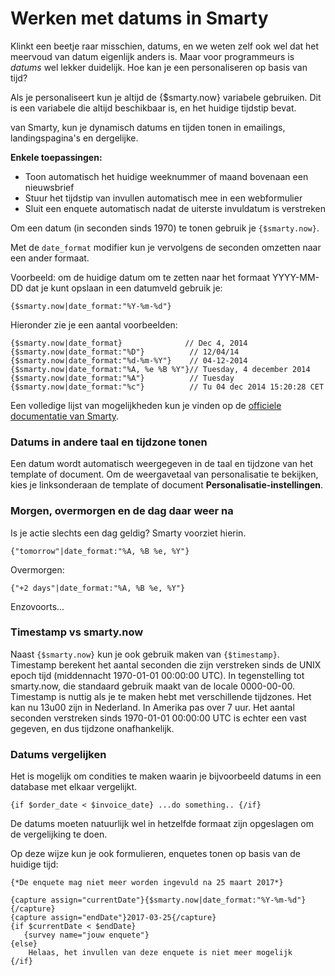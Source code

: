 # Werken met datums in Smarty

Klinkt een beetje raar misschien, datums, en we weten zelf ook wel dat het
meervoud van datum eigenlijk anders is. Maar voor programmeurs is *datums* wel 
lekker duidelijk. Hoe kan je een personaliseren op basis van tijd?

Als je personaliseert kun je altijd de {$smarty.now} variabele gebruiken. Dit
is een variabele die altijd beschikbaar is, en het huidige tijdstip bevat. 

 van Smarty, kun je dynamisch
datums en tijden tonen in emailings, landingspagina's en dergelijke.

**Enkele toepassingen:**

-   Toon automatisch het huidige weeknummer of maand bovenaan een
    nieuwsbrief
-   Stuur het tijdstip van invullen automatisch mee in een webformulier
-   Sluit een enquete automatisch nadat de uiterste invuldatum is
    verstreken

Om een datum (in seconden sinds 1970) te tonen gebruik je
`{$smarty.now}`.

Met de `date_format` modifier kun je vervolgens de seconden omzetten
naar een ander formaat.

Voorbeeld: om de huidige datum om te zetten naar het formaat YYYY-MM-DD
dat je kunt opslaan in een datumveld gebruik je:

`{$smarty.now|date_format:"%Y-%m-%d"}`

Hieronder zie je een aantal voorbeelden:

    {$smarty.now|date_format}              // Dec 4, 2014
    {$smarty.now|date_format:"%D"}          // 12/04/14
    {$smarty.now|date_format:"%d-%m-%Y"}    // 04-12-2014
    {$smarty.now|date_format:"%A, %e %B %Y"}// Tuesday, 4 december 2014
    {$smarty.now|date_format:"%A"}          // Tuesday
    {$smarty.now|date_format:"%c"}          // Tu 04 dec 2014 15:20:28 CET

Een volledige lijst van mogelijkheden kun je vinden op de [officiele
documentatie van
Smarty](http://www.smarty.net/docsv2/en/language.modifier.date.format.tpl).

### Datums in andere taal en tijdzone tonen

Een datum wordt automatisch weergegeven in de taal en tijdzone van het
template of document. Om de weergavetaal van personalisatie te bekijken,
kies je linksonderaan de template of document
**Personalisatie-instellingen**.

### Morgen, overmorgen en de dag daar weer na

Is je actie slechts een dag geldig? Smarty voorziet hierin.

`{"tomorrow"|date_format:"%A, %B %e, %Y"}`

Overmorgen:

`{"+2 days"|date_format:"%A, %B %e, %Y"}`

Enzovoorts...

### Timestamp vs smarty.now

Naast `{$smarty.now}` kun je ook gebruik maken van `{$timestamp}`.
Timestamp berekent het aantal seconden die zijn verstreken sinds de UNIX
epoch tijd (middennacht 1970-01-01 00:00:00 UTC). In tegenstelling tot
smarty.now, die standaard gebruik maakt van de locale 0000-00-00.
Timestamp is nuttig als je te maken hebt met verschillende tijdzones.
Het kan nu 13u00 zijn in Nederland. In Amerika pas over 7 uur. Het
aantal seconden verstreken sinds 1970-01-01 00:00:00 UTC is echter een
vast gegeven, en dus tijdzone onafhankelijk.

### Datums vergelijken

Het is mogelijk om condities te maken waarin je bijvoorbeeld datums in
een database met elkaar vergelijkt.

`{if $order_date < $invoice_date} ...do something.. {/if}`

De datums moeten natuurlijk wel in hetzelfde formaat zijn opgeslagen om
de vergelijking te doen.

Op deze wijze kun je ook formulieren, enquetes tonen op basis van de
huidige tijd:

    {*De enquete mag niet meer worden ingevuld na 25 maart 2017*}

    {capture assign="currentDate"}{$smarty.now|date_format:"%Y-%m-%d"}{/capture}
    {capture assign="endDate"}2017-03-25{/capture}
    {if $currentDate < $endDate}
       {survey name="jouw enquete"}
    {else}
        Helaas, het invullen van deze enquete is niet meer mogelijk 
    {/if}
